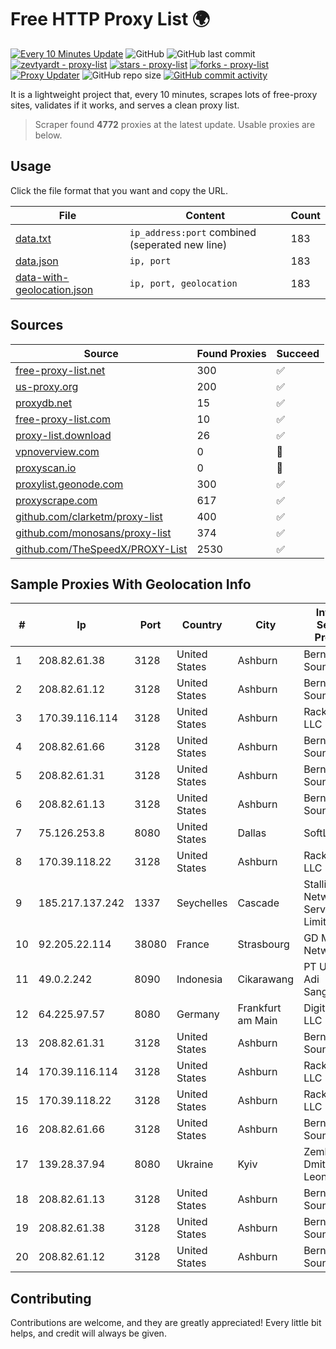 
# Free HTTP Proxy List 🌍

[![Every 10 Minutes Update](https://github.com/mertguvencli/http-proxy-list/actions/workflows/main.yml/badge.svg?branch=main)](https://github.com/mertguvencli/http-proxy-list/actions/workflows/main.yml)
![GitHub](https://img.shields.io/github/license/mertguvencli/http-proxy-list)
![GitHub last commit](https://img.shields.io/github/last-commit/mertguvencli/http-proxy-list)
[![zevtyardt - proxy-list](https://img.shields.io/static/v1?label=zevtyardt&message=proxy-list&color=blue&logo=github)](https://github.com/zevtyardt/proxy-list "Go to GitHub repo")
[![stars - proxy-list](https://img.shields.io/github/stars/zevtyardt/proxy-list?style=social)](https://github.com/zevtyardt/proxy-list)
[![forks - proxy-list](https://img.shields.io/github/forks/zevtyardt/proxy-list?style=social)](https://github.com/zevtyardt/proxy-list)
[![Proxy Updater](https://github.com/zevtyardt/proxy-list/workflows/Proxy%20Updater/badge.svg)](https://github.com/zevtyardt/proxy-list/actions?query=workflow:"Proxy+Updater")
![GitHub repo size](https://img.shields.io/github/repo-size/zevtyardt/proxy-list)
[![GitHub commit activity](https://img.shields.io/github/commit-activity/m/zevtyardt/proxy-list?logo=commits)](https://github.com/zevtyardt/proxy-list/commits/main)

It is a lightweight project that, every 10 minutes, scrapes lots of free-proxy sites, validates if it works, and serves a clean proxy list.

> Scraper found **4772** proxies at the latest update. Usable proxies are below.

## Usage

Click the file format that you want and copy the URL.

|File|Content|Count|
|----|-------|-----|
|[data.txt](https://raw.githubusercontent.com/mertguvencli/http-proxy-list/main/proxy-list/data.txt)|`ip_address:port` combined (seperated new line)|183|
|[data.json](https://raw.githubusercontent.com/mertguvencli/http-proxy-list/main/proxy-list/data.json)|`ip, port`|183|
|[data-with-geolocation.json](https://raw.githubusercontent.com/mertguvencli/http-proxy-list/main/proxy-list/data-with-geolocation.json)|`ip, port, geolocation`|183|

## Sources

|Source|Found Proxies|Succeed|
|------|-------------|-------|
|[free-proxy-list.net](https://free-proxy-list.net)|300|✅|
|[us-proxy.org](https://www.us-proxy.org)|200|✅|
|[proxydb.net](http://proxydb.net)|15|✅|
|[free-proxy-list.com](https://free-proxy-list.com/?page=&port=&type%5B%5D=http&type%5B%5D=https&up_time=0&search=Search)|10|✅|
|[proxy-list.download](https://www.proxy-list.download/HTTP)|26|✅|
|[vpnoverview.com](https://vpnoverview.com/privacy/anonymous-browsing/free-proxy-servers)|0|🚫|
|[proxyscan.io](https://www.proxyscan.io)|0|🚫|
|[proxylist.geonode.com](https://proxylist.geonode.com/api/proxy-list?limit=300&page=1&sort_by=lastChecked&sort_type=desc&protocols=http,https)|300|✅|
|[proxyscrape.com](https://api.proxyscrape.com/v2/?request=displayproxies&protocol=http&timeout=10000&country=all&ssl=all&anonymity=all)|617|✅|
|[github.com/clarketm/proxy-list](https://raw.githubusercontent.com/clarketm/proxy-list/master/proxy-list-raw.txt)|400|✅|
|[github.com/monosans/proxy-list](https://raw.githubusercontent.com/monosans/proxy-list/main/proxies/http.txt)|374|✅|
|[github.com/TheSpeedX/PROXY-List](https://raw.githubusercontent.com/TheSpeedX/PROXY-List/master/http.txt)|2530|✅|


## Sample Proxies With Geolocation Info

|#|Ip|Port|Country|City|Internet Service Provider|
|-|--|----|-------|----|-------------------------|
|1|208.82.61.38|3128|United States|Ashburn|Bernardi Sounds|
|2|208.82.61.12|3128|United States|Ashburn|Bernardi Sounds|
|3|170.39.116.114|3128|United States|Ashburn|Rackdog, LLC|
|4|208.82.61.66|3128|United States|Ashburn|Bernardi Sounds|
|5|208.82.61.31|3128|United States|Ashburn|Bernardi Sounds|
|6|208.82.61.13|3128|United States|Ashburn|Bernardi Sounds|
|7|75.126.253.8|8080|United States|Dallas|SoftLayer|
|8|170.39.118.22|3128|United States|Ashburn|Rackdog, LLC|
|9|185.217.137.242|1337|Seychelles|Cascade|Stallion Network Services Limited|
|10|92.205.22.114|38080|France|Strasbourg|GD MASS Network|
|11|49.0.2.242|8090|Indonesia|Cikarawang|PT Usaha Adi Sanggoro|
|12|64.225.97.57|8080|Germany|Frankfurt am Main|DigitalOcean, LLC|
|13|208.82.61.31|3128|United States|Ashburn|Bernardi Sounds|
|14|170.39.116.114|3128|United States|Ashburn|Rackdog, LLC|
|15|170.39.118.22|3128|United States|Ashburn|Rackdog, LLC|
|16|208.82.61.66|3128|United States|Ashburn|Bernardi Sounds|
|17|139.28.37.94|8080|Ukraine|Kyiv|Zemlyaniy Dmitro Leonidovich|
|18|208.82.61.13|3128|United States|Ashburn|Bernardi Sounds|
|19|208.82.61.38|3128|United States|Ashburn|Bernardi Sounds|
|20|208.82.61.12|3128|United States|Ashburn|Bernardi Sounds|



## Contributing

Contributions are welcome, and they are greatly appreciated! Every
little bit helps, and credit will always be given.

